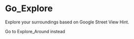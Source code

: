 # Go_Explore
Explore your surroundings based on Google Street View Hint.

Go to Explore_Around instead
